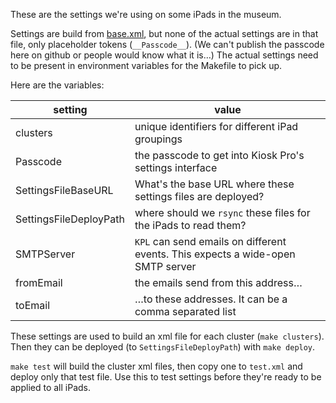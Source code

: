 These are the settings we're using on some iPads in the museum.

Settings are build from [base.xml](base.xml), but none of the actual settings are in that file, only placeholder tokens (`__Passcode__`). (We can't publish the passcode here on github or people would know what it is…) The actual settings need to be present in environment variables for the Makefile to pick up.

Here are the variables:

| setting | value |
| ---- | ---- |
| clusters | unique identifiers for different iPad groupings |
| Passcode | the passcode to get into Kiosk Pro's settings interface |
| SettingsFileBaseURL | What's the base URL where these settings files are deployed? |
| SettingsFileDeployPath | where should we `rsync` these files for the iPads to read them? |
| SMTPServer | `KPL` can send emails on different events. This expects a wide-open SMTP server |
| fromEmail | the emails send from this address… |
| toEmail | …to these addresses. It can be a comma separated list |

These settings are used to build an xml file for each cluster (`make clusters`). Then they can be deployed (to `SettingsFileDeployPath`) with `make deploy`.

`make test` will build the cluster xml files, then copy one to
`test.xml` and deploy only that test file. Use this to test settings before they're ready to be applied to all iPads.
